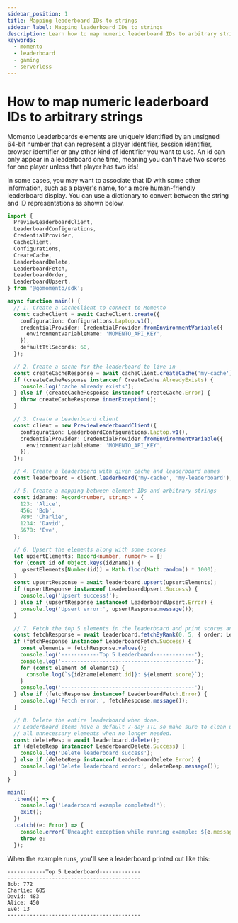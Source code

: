 ```yaml
---
sidebar_position: 1
title: Mapping leaderboard IDs to strings
sidebar_label: Mapping leaderboard IDs to strings
description: Learn how to map numeric leaderboard IDs to arbitrary strings.
keywords:
  - momento
  - leaderboard
  - gaming
  - serverless
---
```


# How to map numeric leaderboard IDs to arbitrary strings

Momento Leaderboards elements are uniquely identified by an unsigned 64-bit number that can represent a player identifier, session identifier, browser identifier or any other kind of identifier you want to use. An id can only appear in a leaderboard one time, meaning you can't have two scores for one player unless that player has two ids!

In some cases, you may want to associate that ID with some other information, such as a player's name, for a more human-friendly leaderboard display.
You can use a dictionary to convert between the string and ID representations as shown below.

```typescript
import {
  PreviewLeaderboardClient,
  LeaderboardConfigurations,
  CredentialProvider,
  CacheClient,
  Configurations,
  CreateCache,
  LeaderboardDelete,
  LeaderboardFetch,
  LeaderboardOrder,
  LeaderboardUpsert,
} from '@gomomento/sdk';

async function main() {
  // 1. Create a CacheClient to connect to Momento
  const cacheClient = await CacheClient.create({
    configuration: Configurations.Laptop.v1(),
    credentialProvider: CredentialProvider.fromEnvironmentVariable({
      environmentVariableName: 'MOMENTO_API_KEY',
    }),
    defaultTtlSeconds: 60,
  });

  // 2. Create a cache for the leaderboard to live in
  const createCacheResponse = await cacheClient.createCache('my-cache');
  if (createCacheResponse instanceof CreateCache.AlreadyExists) {
    console.log('cache already exists');
  } else if (createCacheResponse instanceof CreateCache.Error) {
    throw createCacheResponse.innerException();
  }

  // 3. Create a Leaderboard client
  const client = new PreviewLeaderboardClient({
    configuration: LeaderboardConfigurations.Laptop.v1(),
    credentialProvider: CredentialProvider.fromEnvironmentVariable({
      environmentVariableName: 'MOMENTO_API_KEY',
    }),
  });

  // 4. Create a leaderboard with given cache and leaderboard names
  const leaderboard = client.leaderboard('my-cache', 'my-leaderboard');

  // 5. Create a mapping between element IDs and arbitrary strings
  const id2name: Record<number, string> = {
    123: 'Alice',
    456: 'Bob',
    789: 'Charlie',
    1234: 'David',
    5678: 'Eve',
  };

  // 6. Upsert the elements along with some scores
  let upsertElements: Record<number, number> = {}
  for (const id of Object.keys(id2name)) {
    upsertElements[Number(id)] = Math.floor(Math.random() * 1000);
  }
  const upsertResponse = await leaderboard.upsert(upsertElements);
  if (upsertResponse instanceof LeaderboardUpsert.Success) {
    console.log('Upsert success!');
  } else if (upsertResponse instanceof LeaderboardUpsert.Error) {
    console.log('Upsert error:', upsertResponse.message());
  }

  // 7. Fetch the top 5 elements in the leaderboard and print scores and corresponding strings
  const fetchResponse = await leaderboard.fetchByRank(0, 5, { order: LeaderboardOrder.Descending });
  if (fetchResponse instanceof LeaderboardFetch.Success) {
    const elements = fetchResponse.values();
    console.log('------------Top 5 Leaderboard-------------');
    console.log('------------------------------------------');
    for (const element of elements) {
      console.log(`${id2name[element.id]}: ${element.score}`);
    }
    console.log('------------------------------------------');
  } else if (fetchResponse instanceof LeaderboardFetch.Error) {
    console.log('Fetch error:', fetchResponse.message());
  }

  // 8. Delete the entire leaderboard when done.
  // Leaderboard items have a default 7-day TTL so make sure to clean up
  // all unnecessary elements when no longer needed.
  const deleteResp = await leaderboard.delete();
  if (deleteResp instanceof LeaderboardDelete.Success) {
    console.log('Delete leaderboard success');
  } else if (deleteResp instanceof LeaderboardDelete.Error) {
    console.log('Delete leaderboard error:', deleteResp.message());
  }
}

main()
  .then(() => {
    console.log('Leaderboard example completed!');
    exit();
  })
  .catch((e: Error) => {
    console.error(`Uncaught exception while running example: ${e.message}`);
    throw e;
  });
```

When the example runs, you'll see a leaderboard printed out like this:
```
------------Top 5 Leaderboard-------------
------------------------------------------
Bob: 772
Charlie: 685
David: 483
Alice: 450
Eve: 13
------------------------------------------
```